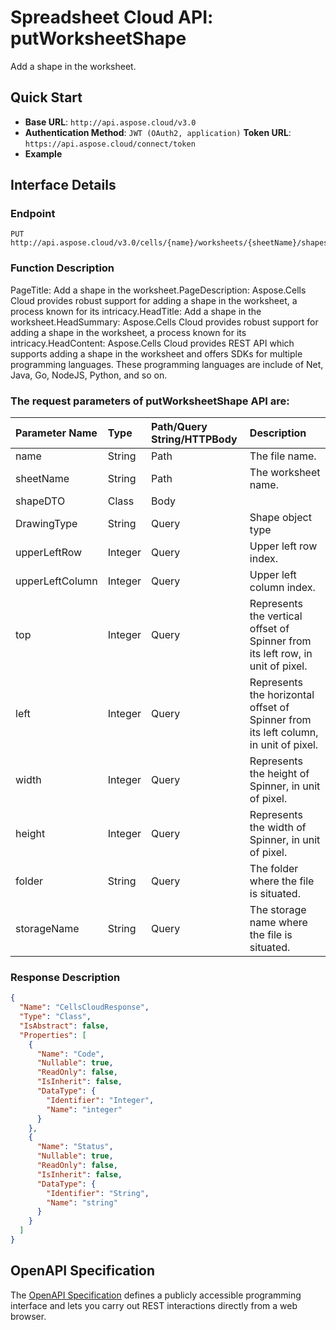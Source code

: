 # **Spreadsheet Cloud API: putWorksheetShape**

Add a shape in the worksheet. 

## **Quick Start**

- **Base URL**: `http://api.aspose.cloud/v3.0`
- **Authentication Method**: `JWT (OAuth2, application)`  **Token URL**: `https://api.aspose.cloud/connect/token`
- **Example** 
<script src="https://gist.github.com/aspose-cells-cloud-gists/8a5b324fdf3e574dbd747c1a1e24b05d.js?file=Example30_PutWorksheetShape.cs"></script>

## **Interface Details**

### **Endpoint** 

```
PUT http://api.aspose.cloud/v3.0/cells/{name}/worksheets/{sheetName}/shapes
```

### **Function Description**
PageTitle: Add a shape in the worksheet.PageDescription: Aspose.Cells Cloud provides robust support for adding a shape in the worksheet, a process known for its intricacy.HeadTitle: Add a shape in the worksheet.HeadSummary: Aspose.Cells Cloud provides robust support for adding a shape in the worksheet, a process known for its intricacy.HeadContent: Aspose.Cells Cloud provides REST API which supports adding a shape in the worksheet and offers SDKs for multiple programming languages. These programming languages are include of Net, Java, Go, NodeJS, Python, and so on.

### The request parameters of **putWorksheetShape** API are: 

| Parameter Name | Type | Path/Query String/HTTPBody | Description | 
| :- | :- | :- |:- | 
|name|String|Path|The file name.|
|sheetName|String|Path|The worksheet name.|
|shapeDTO|Class|Body||
|DrawingType|String|Query|Shape object type|
|upperLeftRow|Integer|Query|Upper left row index.|
|upperLeftColumn|Integer|Query|Upper left column index.|
|top|Integer|Query|Represents the vertical offset of Spinner from its left row, in unit of pixel.|
|left|Integer|Query|Represents the horizontal offset of Spinner from its left column, in unit of pixel.|
|width|Integer|Query|Represents the height of Spinner, in unit of pixel.|
|height|Integer|Query|Represents the width of Spinner, in unit of pixel.|
|folder|String|Query|The folder where the file is situated.|
|storageName|String|Query|The storage name where the file is situated.|


### **Response Description**
```json
{
  "Name": "CellsCloudResponse",
  "Type": "Class",
  "IsAbstract": false,
  "Properties": [
    {
      "Name": "Code",
      "Nullable": true,
      "ReadOnly": false,
      "IsInherit": false,
      "DataType": {
        "Identifier": "Integer",
        "Name": "integer"
      }
    },
    {
      "Name": "Status",
      "Nullable": true,
      "ReadOnly": false,
      "IsInherit": false,
      "DataType": {
        "Identifier": "String",
        "Name": "string"
      }
    }
  ]
}
```

## OpenAPI Specification

The [OpenAPI Specification](https://reference.aspose.cloud/cells/#/ShapesController/PutWorksheetShape) defines a publicly accessible programming interface and lets you carry out REST interactions directly from a web browser.

